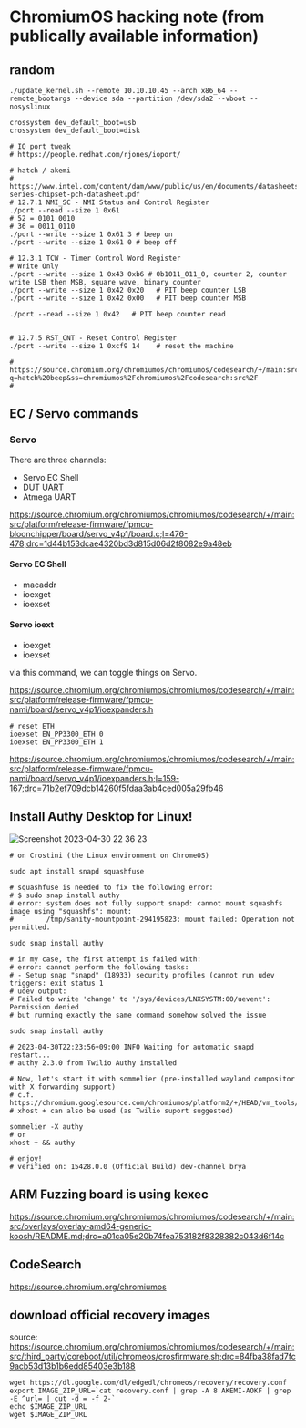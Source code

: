 # ChromiumOS hacking note (from publically available information)

## random
```
./update_kernel.sh --remote 10.10.10.45 --arch x86_64 --remote_bootargs --device sda --partition /dev/sda2 --vboot --nosyslinux

crossystem dev_default_boot=usb
crossystem dev_default_boot=disk

# IO port tweak
# https://people.redhat.com/rjones/ioport/

# hatch / akemi
# https://www.intel.com/content/dam/www/public/us/en/documents/datasheets/9-series-chipset-pch-datasheet.pdf
# 12.7.1 NMI_SC - NMI Status and Control Register
./port --read --size 1 0x61
# 52 = 0101_0010
# 36 = 0011_0110
./port --write --size 1 0x61 3 # beep on
./port --write --size 1 0x61 0 # beep off

# 12.3.1 TCW - Timer Control Word Register
# Write Only
./port --write --size 1 0x43 0xb6 # 0b1011_011_0, counter 2, counter write LSB then MSB, square wave, binary counter
./port --write --size 1 0x42 0x20   # PIT beep counter LSB
./port --write --size 1 0x42 0x00   # PIT beep counter MSB

./port --read --size 1 0x42   # PIT beep counter read


# 12.7.5 RST_CNT - Reset Control Register
./port --write --size 1 0xcf9 14    # reset the machine

# https://source.chromium.org/chromiumos/chromiumos/codesearch/+/main:src/platform/depthcharge/src/board/hatch/board.c;l=134?q=hatch%20beep&ss=chromiumos%2Fchromiumos%2Fcodesearch:src%2F
# 

```

## EC / Servo commands

### Servo

There are three channels:
- Servo EC Shell
- DUT UART
- Atmega UART

https://source.chromium.org/chromiumos/chromiumos/codesearch/+/main:src/platform/release-firmware/fpmcu-bloonchipper/board/servo_v4p1/board.c;l=476-478;drc=1d44b153dcae4320bd3d815d06d2f8082e9a48eb

#### Servo EC Shell
- macaddr
- ioexget
- ioexset

#### Servo ioext
- ioexget
- ioexset

via this command, we can toggle things on Servo.

https://source.chromium.org/chromiumos/chromiumos/codesearch/+/main:src/platform/release-firmware/fpmcu-nami/board/servo_v4p1/ioexpanders.h

```
# reset ETH
ioexset EN_PP3300_ETH 0
ioexset EN_PP3300_ETH 1
```
https://source.chromium.org/chromiumos/chromiumos/codesearch/+/main:src/platform/release-firmware/fpmcu-nami/board/servo_v4p1/ioexpanders.h;l=159-167;drc=71b2ef709dcb14260f5fdaa3ab4ced005a29fb46



## Install Authy Desktop for Linux!

![Screenshot 2023-04-30 22 36 23](https://user-images.githubusercontent.com/10512779/235356396-30449e9c-971a-47ce-9913-599b6a78439f.png)

```
# on Crostini (the Linux environment on ChromeOS)

sudo apt install snapd squashfuse

# squashfuse is needed to fix the following error:
# $ sudo snap install authy
# error: system does not fully support snapd: cannot mount squashfs image using "squashfs": mount:
#        /tmp/sanity-mountpoint-294195823: mount failed: Operation not permitted.

sudo snap install authy

# in my case, the first attempt is failed with:
# error: cannot perform the following tasks:
# - Setup snap "snapd" (18933) security profiles (cannot run udev triggers: exit status 1
# udev output:
# Failed to write 'change' to '/sys/devices/LNXSYSTM:00/uevent': Permission denied
# but running exactly the same command somehow solved the issue

sudo snap install authy

# 2023-04-30T22:23:56+09:00 INFO Waiting for automatic snapd restart...
# authy 2.3.0 from Twilio Authy installed

# Now, let's start it with sommelier (pre-installed wayland compositor with X forwarding support)
# c.f. https://chromium.googlesource.com/chromiumos/platform2/+/HEAD/vm_tools/sommelier/README.md
# xhost + can also be used (as Twilio suport suggested)

sommelier -X authy
# or
xhost + && authy

# enjoy!
# verified on: 15428.0.0 (Official Build) dev-channel brya
```

## ARM Fuzzing board is using kexec
https://source.chromium.org/chromiumos/chromiumos/codesearch/+/main:src/overlays/overlay-amd64-generic-koosh/README.md;drc=a01ca05e20b74fea753182f8328382c043d6f14c

## CodeSearch
https://source.chromium.org/chromiumos

## download official recovery images
source: https://source.chromium.org/chromiumos/chromiumos/codesearch/+/main:src/third_party/coreboot/util/chromeos/crosfirmware.sh;drc=84fba38fad7fc9acb53d13b1b6edd85403e3b188
```
wget https://dl.google.com/dl/edgedl/chromeos/recovery/recovery.conf
export IMAGE_ZIP_URL=`cat recovery.conf | grep -A 8 AKEMI-AOKF | grep -E ^url= | cut -d = -f 2-`
echo $IMAGE_ZIP_URL
wget $IMAGE_ZIP_URL
```
